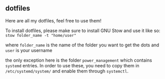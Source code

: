 ## dotfiles
Here are all my dotfiles, feel free to use them!

To install dotfiles, please make sure to install GNU Stow and use it like so:
`stow folder_name -t "home/user"`

where `folder_name` is the name of the folder you want to get the dots and `user` is your username

the only exception here is the folder `power_management` which contains `systemd` entries. In order to use these, you need to copy them in `/etc/systemd/system/` and enable them through `systemctl`.
